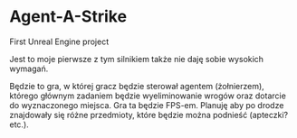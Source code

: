 # Agent-A-Strike
First Unreal Engine project

Jest to moje pierwsze z tym silnikiem także nie daję sobie wysokich wymagań. 

Będzie to gra, w której gracz będzie sterował agentem (żołnierzem), którego głównym zadaniem będzie wyeliminowanie wrogów oraz dotarcie do wyznaczonego miejsca. Gra ta będzie FPS-em.
Planuję aby po drodze znajdowały się różne przedmioty, które będzie można podnieść (apteczki? etc.).
